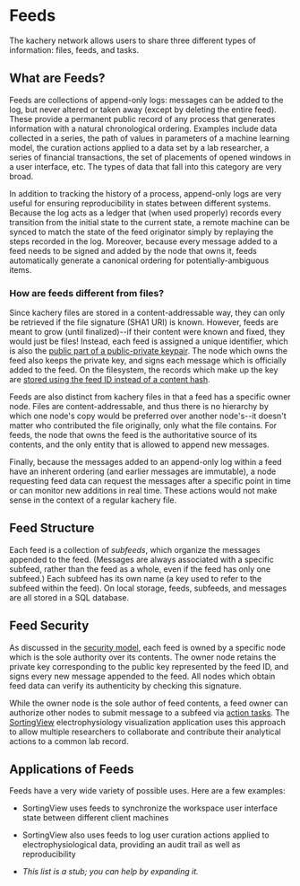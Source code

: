 # Feeds

The kachery network allows users to share three different types of information:
files, feeds, and tasks.

## What are Feeds?

Feeds are collections of append-only logs: messages can be added to the log, but never
altered or taken away (except by deleting the entire feed). These provide
a permanent public record of any process that generates information with
a natural chronological ordering. Examples include data collected in a series, the
path of values in parameters of a machine learning model, the curation
actions applied to a data set by a lab researcher, a series of financial
transactions, the set of placements of opened windows in a user interface, etc.
The types of data that fall into this category are very broad.

In addition to tracking the history of a process, append-only logs are very useful for
ensuring reproducibility in states between different systems. Because
the log acts as a ledger that (when used properly) records every transition
from the initial state to the current state, a remote machine can be synced
to match the state of the feed originator simply by replaying the steps recorded
in the log. Moreover, because every message added to a feed needs to be signed
and added by the node that owns it, feeds automatically generate a canonical
ordering for potentially-ambiguous items.

### How are feeds different from files?

Since kachery files are stored in a content-addressable way, they can only
be retrieved if the file signature (SHA1 URI) is known. However, feeds are
meant to grow (until finalized)--if their content were known and fixed, they
would just be files! Instead, each feed is assigned a unique identifier, which
is also the [public part of a public-private keypair](./security.md#Feeds). The
node which owns the feed also keeps the private key, and signs each message which
is officially added to the feed. On the filesystem, the records which make up
the key are
[stored using the feed ID instead of a content hash](./storage.md#Organization-of-data-within-local-storage).

Feeds are also distinct from kachery files in that a feed has a specific
owner node. Files are content-addressable, and thus there is no hierarchy by
which one node's copy would be preferred over another node's--it doesn't matter
who contributed the file originally, only what the file contains. For feeds,
the node that owns the feed is the authoritative source of its contents, and the only entity that is allowed to append new messages.

Finally, because the messages added to an append-only log within a feed have an inherent ordering (and
earlier messages are immutable), a node requesting feed data can request the
messages after a specific point in time or can monitor new additions in real
time. These actions would not make sense in the context of a regular kachery file.

## Feed Structure

Each feed is a collection of *subfeeds*, which organize the messages appended to the
feed. (Messages are always associated with a specific subfeed, rather than the
feed as a whole, even if the feed has only one subfeed.)
Each subfeed has its own name (a key used to refer to the subfeed within the feed).
On local storage, feeds, subfeeds, and messages are all stored in a SQL database.

## Feed Security

As discussed in the [security model](./security.md#Feeds), each feed is owned by
a specific node which is the sole authority over its contents. The owner node
retains the private key corresponding to the public key represented by the
feed ID, and signs every new message appended to the feed. All nodes which
obtain feed data can verify its authenticity by checking this signature.

While the owner node is the sole author of feed contents, a feed owner can authorize other nodes to submit message to a subfeed via [action tasks](./tasks.md). The
[SortingView](https://github.com/magland/sortingview) electrophysiology
visualization application uses this approach to allow multiple researchers
to collaborate and contribute their analytical actions to a common lab record.

## Applications of Feeds

Feeds have a very wide variety of possible uses. Here are a few examples:

* SortingView uses feeds to
synchronize the workspace user interface state between different client
machines

* SortingView also uses feeds to log user curation actions applied to
electrophysiological data, providing an audit trail as well as reproducibility

* *This list is a stub; you can help by expanding it.*
